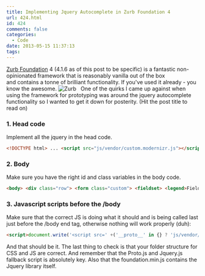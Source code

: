 ```yaml
---
title: Implementing Jquery Autocomplete in Zurb Foundation 4
url: 424.html
id: 424
comments: false
categories:
  - Code
date: 2013-05-15 11:37:13
tags:
---
```


[Zurb Foundation](http://foundation.zurb.com/docs/) 4 (4.1.6 as of this post to be specific) is a fantastic non-opinionated framework that is reasonably vanilla out of the box and contains a tonne of brilliant functionality. If you've used it already - you know the awesome. ![Zurb](http://c1940652.r52.cf0.rackcdn.com/514b5e31fb4f442f530004e1/Screen-Shot-2013-03-21-at-12.22.52-PM.png)   One of the quirks I came up against when using the framework for prototyping was around the jquery autocomplete functionality so I wanted to get it down for posterity. (Hit the post title to read on) 

### 1\. Head code

Implement all the jquery in the head code. 
```html
<!DOCTYPE html> ... <script src="js/vendor/custom.modernizr.js"></script> <!-- Jquery UI stuff --> <link rel="stylesheet" href="http://code.jquery.com/ui/1.10.3/themes/smoothness/jquery-ui.css" /> <script src="http://code.jquery.com/jquery-1.9.1.js"></script> <script src="http://code.jquery.com/ui/1.10.3/jquery-ui.js"></script> <script> $(function() { var availableTags = [ "ActionScript", "AppleScript", "Asp", "BASIC", "C", "C++", "Clojure", "COBOL", "ColdFusion", "Erlang", "Fortran", "Groovy", "Haskell", "Java", "JavaScript", "Lisp", "Perl", "PHP", "Python", "Ruby", "Scala", "Scheme" ]; $( "#tags" ).autocomplete({ source: availableTags }); }); </script> </head>
```

### 2\. Body

Make sure you have the right id and class variables in the body code. 
```html
<body> <div class="row"> <form class="custom"> <fieldset> <legend>Fieldset</legend> <div class="row"> **<div class="large-12 columns ui-widget"><label for="tags">Input Label</label><input id="tags" type="text" placeholder="large-12.columns"></div> </div> ...
```

### 3\. Javascript scripts before the /body

Make sure that the correct JS is doing what it should and is being called last just before the /body end tag, otherwise nothing will work properly (duh): 
```html
<script>document.write('<script src=' +('__proto__' in {} ? 'js/vendor/zepto' : 'js/vendor/jquery') +'.js><\/script>')</script><script src="js/foundation.min.js"></script> <!-- <script src="js/foundation/foundation.js"></script> <script src="js/foundation/foundation.alerts.js"></script> <script src="js/foundation/foundation.clearing.js"></script> <script src="js/foundation/foundation.cookie.js"></script> <script src="js/foundation/foundation.dropdown.js"></script> <script src="js/foundation/foundation.forms.js"></script> <script src="js/foundation/foundation.joyride.js"></script> <script src="js/foundation/foundation.magellan.js"></script> <script src="js/foundation/foundation.orbit.js"></script> <script src="js/foundation/foundation.placeholder.js"></script> <script src="js/foundation/foundation.reveal.js"></script> <script src="js/foundation/foundation.section.js"></script> <script src="js/foundation/foundation.tooltips.js"></script> <script src="js/foundation/foundation.topbar.js"></script> --> <script> $(document).foundation(); </script> </body> </html>
``` 
And that should be it. The last thing to check is that your folder structure for CSS and JS are correct. And remember that the Proto.js and Jquery.js fallback script is absolutely key. Also that the foundation.min.js contains the Jquery library itself.